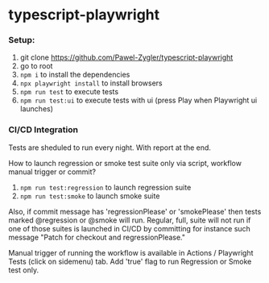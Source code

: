 # typescript-playwright

### Setup:

1. git clone https://github.com/Pawel-Zygler/typescript-playwright
2. go to root
3. `npm i` to install the dependencies
4. `npx playwright install` to install browsers
5. `npm run test` to execute tests
6. `npm run test:ui` to execute tests with ui (press Play when Playwright ui launches)

### CI/CD Integration

Tests are sheduled to run every night. With report at the end.

How to launch regression or smoke test suite only via script, workflow manual trigger or commit?

1. `npm run test:regression` to launch regression suite
2. `npm run test:smoke` to launch smoke suite

Also, if commit message has 'regressionPlease' or 'smokePlease' then tests marked @regression or @smoke will run. Regular, full, suite will not run if one of those suites is launched in CI/CD by committing for instance such message "Patch for checkout and regressionPlease."

Manual trigger of running the workflow is available in Actions / Playwright Tests (click on sidemenu) tab. Add 'true' flag to run Regression or Smoke test only.
